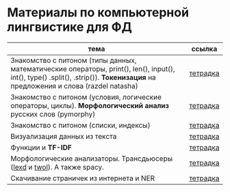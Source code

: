 # Материалы по компьютерной лингвистике для ФД

|тема|ссылка|
|---|---|
| Знакомство с питоном (типы данных, математические операторы, print(), len(), input(), int(), type() .split(), .strip()). **Токенизация** на предложения и слова (razdel natasha) | [тетрадка](https://github.com/tbkazakova/compling_for_lyceum/blob/main/Start%26tokenize.ipynb) |
| Знакомство с питоном (условия, логические операторы, циклы). **Морфологический анализ** русских слов (pymorphy) | [тетрадка](https://github.com/tbkazakova/compling_for_lyceum/blob/main/python%26pymorphy.ipynb)|
| Знакомство с питоном (списки, индексы)| [тетрадка](https://github.com/tbkazakova/compling_for_lyceum/blob/main/pythonlists.ipynb)|
| Визуализация данных из текста| [тетрадка](https://github.com/tbkazakova/compling_for_lyceum/blob/main/seminars/230309_drawtext.ipynb)|
| Функции и **TF-IDF**| [тетрадка](https://github.com/tbkazakova/compling_for_lyceum/blob/main/seminars/230316_functions_tfidf.ipynb)|
| Морфологические анализаторы. Трансдьюсеры ([lexd](https://github.com/apertium/lexd/blob/main/Usage.md) и [twol](https://github.com/tbkazakova/compling_for_lyceum/blob/main/data/Beesley%2C%20Karttunen%20(2003)%20Two-Level%20Rule%20Compiler.pdf)). А также spacy.| [тетрадка](https://github.com/tbkazakova/compling_for_lyceum/blob/main/seminars/230907_morphanalysers_transdusers.ipynb)|
|Скачивание страничек из интернета и NER|[тетрадка](https://github.com/tbkazakova/compling_for_lyceum/blob/main/seminars/230914_html%26NER.ipynb)|1
